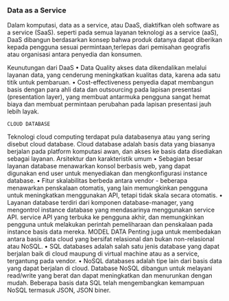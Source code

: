 ### Data as a Service
Dalam komputasi, data as a service, atau DaaS, diaktifkan oleh software as a service (SaaS). 
seperti pada semua layanan teknologi as a service (aaS), DaaS dibangun berdasarkan konsep bahwa produk 
datanya dapat diberikan kepada pengguna sesuai permintaan,terlepas dari pemisahan 
geografis atau organisasi antara penyedia dan konsumen.


Keunutungan dari DaaS
    • Data Quality akses data dikendalikan melalui layanan data, yang cenderung meningkatkan kualitas data, karena ada satu titik untuk pembaruan.
    • Cost-effectiveness penyedia dapat membangun basis dengan para ahli data dan outsourcing pada lapisan presentasi (presentation layer), yang membuat antarmuka pengguna sangat hemat biaya dan membuat permintaan perubahan pada lapisan presentasi jauh lebih layak.

    CLOUD DATABASE
Teknologi cloud computing terdapat pula databasenya atau yang sering disebut cloud database. Cloud database adalah basis data yang biasanya berjalan pada platform komputasi awan, dan akses ke basis data disediakan sebagai layanan.
Arsitektur dan karakteristik umum
    • Sebagian besar layanan database menawarkan konsol berbasis web, yang dapat digunakan end user untuk menyediakan dan mengkonfigurasi instance database.
    • Fitur skalabilitas berbeda antara vendor - beberapa menawarkan penskalaan otomatis, yang lain memungkinkan pengguna untuk meningkatkan menggunakan API, tetapi tidak skala secara otomatis.
    • Layanan database terdiri dari komponen database-manager, yang mengontrol instance database yang mendasarinya menggunakan service API. service API yang terbuka ke pengguna akhir, dan memungkinkan pengguna untuk melakukan perintah pemeliharaan dan penskalaan pada instance basis data mereka.
MODEL DATA
Penting juga untuk membedakan antara basis data cloud yang bersifat relasional dan bukan non-relasional atau NoSQL.
    • SQL databases
adalah salah satu jenis database yang dapat berjalan baik di cloud maupung di virtual machine atau as a service, tergantung pada vendor.
    • NoSQL databases
adalah tipe lain dari basis data yang dapat berjalan di cloud. Database NoSQL dibangun untuk melayani read/write yang berat dan dapat meningkatkan dan menurunkan dengan mudah. Beberapa basis data SQL telah mengembangkan kemampuan NoSQL termasuk JSON, JSON biner.